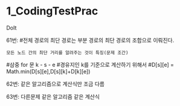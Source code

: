 # 1_CodingTestPrac
DoIt

61번:
#전체 경로의 최단 경로는 부분 경로의 최단 경로의 조합으로 이뤄진다.
```
모든 노드 간의 최단 거리를 알려주는 것이 특징(문제 조간)
```
#삼중 for 문 k - s - e
#경유지인 k를 기준으로 계산하기 위해서
#D[s][e] = Math.min(D[s][e],D[s][k]+D[k][e])

62번: 같은 알고리즘으로 계산식만 조금 다름

63번: 다른문제 같은 알고리즘 같은 계산식
